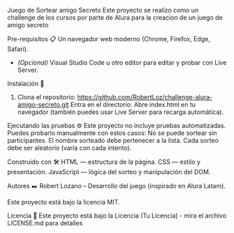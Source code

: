  Juego de Sortear amigo Secreto
Este proyecto se realizo como un challenge de los cursos por parte de Alura para la creacion de un juego de amigo secreto


Pre-requisitos 📋
 Un navegador web moderno (Chrome, Firefox, Edge, Safari).
- *(Opcional)* Visual Studio Code u otro editor para editar y probar con Live Server.
  
Instalación 🔧
1. Clona el repositorio:
https://github.com/RobertLoz/challenge-alura-amigo-secreto.git
Entra en el directorio:
Abre index.html en tu navegador (también puedes usar Live Server para recarga automática).


Ejecutando las pruebas ⚙️
Este proyecto no incluye pruebas automatizadas. Puedes probarlo manualmente con estos casos:
No se puede sortear sin participantes.
El nombre sorteado debe pertenecer a la lista.
Cada sorteo debe ser aleatorio (varía con cada intento).

Construido con 🛠️
HTML — estructura de la página.
CSS — estilo y presentación.
JavaScript — lógica del sorteo y manipulación del DOM.


Autores ✒️
Robert Lozano – Desarrollo del juego (inspirado en Alura Latam).

Este proyecto está bajo la licencia MIT. 

Licencia 📄
Este proyecto está bajo la Licencia (Tu Licencia) - mira el archivo LICENSE.md para detalles

